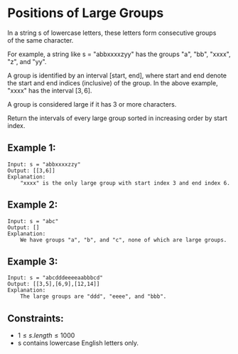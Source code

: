 # Positions of Large Groups

In a string s of lowercase letters, these letters form consecutive groups  
of the same character.

For example, a string like s = "abbxxxxzyy" has the groups "a", "bb", "xxxx",  
"z", and "yy".

A group is identified by an interval [start, end], where start and end denote  
the start and end indices (inclusive) of the group. In the above example,  
"xxxx" has the interval $[3,6]$.

A group is considered large if it has 3 or more characters.

Return the intervals of every large group sorted in increasing order by start  
index.

 

## Example 1:

    Input: s = "abbxxxxzzy"
    Output: [[3,6]]
    Explanation: 
        "xxxx" is the only large group with start index 3 and end index 6.

## Example 2:

    Input: s = "abc"
    Output: []
    Explanation: 
        We have groups "a", "b", and "c", none of which are large groups.

## Example 3:

    Input: s = "abcdddeeeeaabbbcd"
    Output: [[3,5],[6,9],[12,14]]
    Explanation: 
        The large groups are "ddd", "eeee", and "bbb".

 

## Constraints:

* $1 \le s.length \le 1000$
* s contains lowercase English letters only.